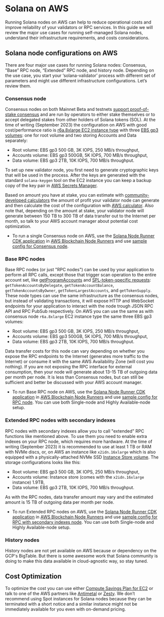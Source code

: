# Solana on AWS

Running Solana nodes on AWS can help to reduce operational costs and improve reliability of your validators or RPC services. In this guide we will review the major use cases for running self-managed Solana nodes, understand their infrastructure requirements, and costs considerations.

## Solana node configurations on AWS

There are four major use cases for running Solana nodes: Consensus, "Base” RPC node, “Extended” RPC node, and history node. Depending on the use case, you start your ‘solana-validator’ process with different set of parameters and might use different infrastructure configurations. Let’s review them.

### Consensus node

Consensus nodes on both Mainnet Beta and testnets [support proof-of-stake consensus](https://solana.com/staking) and are run by operators to either stake themselves or to accept delegated stakes from other holders of Solana tokens (SOL). At the time of writing (September 2023) the configuration on AWS with good cost/performance ratio is [r6a.8xlarge EC2 instance type](https://aws.amazon.com/ec2/instance-types/r6a/) with three [EBS gp3 volumes](https://aws.amazon.com/ebs/general-purpose/): one for root volume and two storing Accounts and Data separately:
- Root volume: EBS gp3 500 GB, 3K IOPS, 250 MB/s throughput,
- Accounts volume: EBS gp3 500GB, 5K IOPS, 700 MB/s throughput,
- Data volume: EBS gp3 2TB, 10K IOPS, 700 MB/s throughput.
 
To set up new validator node, you first need to generate cryptographic keys that will be used in the process. After the keys are generated with the standard `solana-keygen` tool on the EC2 instance you can keep a backup copy of the key pair in [AWS Secrets Manager](https://docs.aws.amazon.com/secretsmanager/latest/userguide/intro.html).

Based on amount you have at stake, you can estimate with [community-developed calculators](https://www.stakingrewards.com/asset/solana) the amount of profit your validator node can generate and then calculate the cost of the configuration with [AWS calculator](https://calculator.aws/#/). Also note that, depending on the amount at stake, your validator node will generate between 150 TB to 300 TB of data transfer out to the Internet per month, so talk to your AWS account manager about potential cost optimization.

- To run a single Consensus node on AWS, use the [Solana Node Runner CDK application](https://github.com/aws-samples/aws-blockchain-node-runners/tree/solana/lib/solana) in [AWS Blockchain Node Runners](https://aws-samples.github.io/aws-blockchain-node-runners/) and use [sample config for Consensus node](https://github.com/aws-samples/aws-blockchain-node-runners/blob/solana/lib/solana/sample-configs/.env-sample-validator).

### Base RPC nodes

Base RPC nodes (or just "RPC nodes") can be used by your application to perform all RPC calls, except those that trigger scan operation to the entire account set, like [getProgramAccounts](https://docs.solana.com/api/http#getprogramaccounts) and [SPL-token-specific requests](https://docs.solana.com/api/http#gettokenaccountsbydelegate): `getTokenAccountsByDelegate`, `getTokenAccountBalance`, `getTokenAccountsByOwner`, `getTokenLargestAccounts`, and `getTokenSupply`. These node types can use the same infrastructure as the consensus nodes, but instead of validating transactions, it will expose HTTP and WebSocket endpoints for your application to interact with the node trough JSON RPC API and RPC PubSub respectively. On AWS you can use the same as with consensus node `r6a.8xlarge` EC2 instance type the same three EBS gp3 volumes:
- Root volume: EBS gp3 500 GB, 3K IOPS, 250 MB/s throughput,
- Accounts volume: EBS gp3 500GB, 5K IOPS, 700 MB/s throughput,
- Data volume: EBS gp3 2TB, 10K IOPS, 700 MB/s throughput.

Data transfer costs for this node can vary depending on whether you expose the RPC endpoints to the Internet (generates more traffic to the Internet) or consume it with the same AWS Availability Zone (will cost you nothing). If you are not exposing the RPC interface for external consumption, then your node will generate about 13-15 TB of outgoing data per month per node. It is less than Consensus nodes, but can still be sufficient and better be discussed with your AWS account manager.

- To run Base RPC node on AWS, use the [Solana Node Runner CDK application](https://github.com/aws-samples/aws-blockchain-node-runners/tree/solana/lib/solana) in [AWS Blockchain Node Runners](https://aws-samples.github.io/aws-blockchain-node-runners/) and use [sample config for RPC node](https://github.com/aws-samples/aws-blockchain-node-runners/blob/solana/lib/solana/sample-configs/.env-sample-baserpc). You can use both Single-node and Highly Available-node setup.
 
### Extended RPC nodes with secondary indexes
 
RPC nodes with secondary indexes allow you to call "extended" RPC functions like mentioned above. To use them you need to enable extra indexes on your RPC node, which requires more hardware. At the time of writing (September 2023) it is recommended to use at least 1 TB or RAM with NVMe discs, or, on AWS an instance like `x2idn.16xlarge` which is also equipped with a physically-attached NVMe SSD [Instance Store volume](https://docs.aws.amazon.com/AWSEC2/latest/UserGuide/InstanceStorage.html). The storage configurations looks like this:
- Root volume: EBS gp3 500 GB, 3K IOPS, 250 MB/s throughput,
- Accounts volume: Instance store (comes with the `x2idn.16xlarge` instance) 1.9TB,
- Data volume: EBS gp3 2TB, 10K IOPS, 700 MB/s throughput.
 
As with the RPC nodes, data transfer amount may vary and the estimated amount is 15 TB of outgoing data per month per node.

- To run Extended RPC nodes on AWS, use the [Solana Node Runner CDK application](https://github.com/aws-samples/aws-blockchain-node-runners/tree/solana/lib/solana) in [AWS Blockchain Node Runners](https://aws-samples.github.io/aws-blockchain-node-runners/) and use [sample config for RPC with secondary indexes node](https://github.com/aws-samples/aws-blockchain-node-runners/blob/solana/lib/solana/sample-configs/.env-sample-extendedrpc). You can use both Single-node and Highly Available-node setup.
 
### History nodes
 
History nodes are not yet available on AWS because or dependency on the GCP's BigTable. But there is some awesome work that Solana community is doing to make this data available in cloud-agnostic way, so stay tuned.

## Cost Optimization

To optimize the cost you can use either [Compute Savings Plan for EC2](https://aws.amazon.com/savingsplans/compute-pricing/) or talk to one of the AWS partners like [Antimetal](https://www.antimetal.com/) or [Zesty](https://zesty.co/). We don’t recommend using Spot instances for Solana nodes because they can be terminated with a short notice and a similar instance might not be immediately available for you even with on-demand pricing.